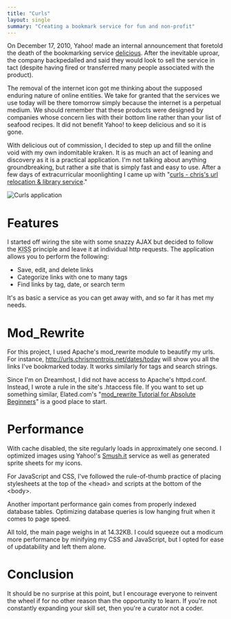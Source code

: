 ```yaml
---
title: "Curls"
layout: single
summary: "Creating a bookmark service for fun and non-profit"
---
```

On December 17, 2010, Yahoo! made an internal announcement that foretold the death of the bookmarking service <a href="http://www.delicious.com/">delicious</a>. After the inevitable uproar, the company backpedalled and said they would look to sell the service in tact (despite having fired or transferred many people associated with the product).

The removal of the internet icon got me thinking about the supposed enduring nature of online entities. We take for granted that the services we use today will be there tomorrow simply because the internet is a perpetual medium. We should remember that these products were designed by companies whose concern lies with their bottom line rather than your list of seafood recipes. It did not benefit Yahoo! to keep delicious and so it is gone.

With delicious out of commission, I decided to step up and fill the online void with my own indomitable kraken. It is as much an act of leaning and discovery as it is a practical application. I'm not talking about anything groundbreaking, but rather a site that is simply fast and easy to use. After a few days of extracurricular moonlighting I came up with "<a href='http://demo.urls.chrismontrois.net/'>curls - chris's url relocation & library service</a>."

<img alt="Curls application" src="http://chrismontrois.com/images/posts/curls.jpg" />

# Features

I started off wiring the site with some snazzy AJAX but decided to follow the <acronym title="Keep It Simple Stupid">KISS</acronym> principle and leave it at individual http requests. The application allows you to perform the following:

- Save, edit, and delete links
- Categorize links with one to many tags
- Find links by tag, date, or search term

It's as basic a service as you can get away with, and so far it has met my needs.

# Mod_Rewrite

For this project, I used Apache's mod_rewrite module to beautify my urls. For instance, <span class="code">http://urls.chrismontrois.net/dates/today</span> will show you all the links I've bookmarked today. It works similarly for tags and search strings.

Since I'm on Dreamhost, I did not have access to Apache's <span class="code">httpd.conf</span>. Instead, I wrote a rule in the site's <span class="code">.htaccess</span> file. If you want to set up something similar, Elated.com's "<a href='http://www.elated.com/articles/mod-rewrite-tutorial-for-absolute-beginners/'>mod_rewrite Tutorial for Absolute Beginners</a>" is a good place to start.

# Performance

With cache disabled, the site regularly loads in approximately one second. I optimized images using Yahoo!'s <a href="http://www.smushit.com/ysmush.it/">Smush.it</a> service as well as generated sprite sheets for my icons.

For JavaScript and CSS, I've followed the rule-of-thumb practice of placing stylesheets at the top of the <span class="code">&lt;head&gt;</span> and scripts at the bottom of the <span class="code">&lt;body&gt;</span>.

Another important performance gain comes from properly indexed database tables. Optimizing database queries is low hanging fruit when it comes to page speed.

All told, the main page weighs in at 14.32KB. I could squeeze out a modicum more performance by minifying my CSS and JavaScript, but I opted for ease of updatability and left them alone.

# Conclusion

It should be no surprise at this point, but I encourage everyone to reinvent the wheel if for no other reason than the opportunity to learn. If you're not constantly expanding your skill set, then you're a curator not a coder.